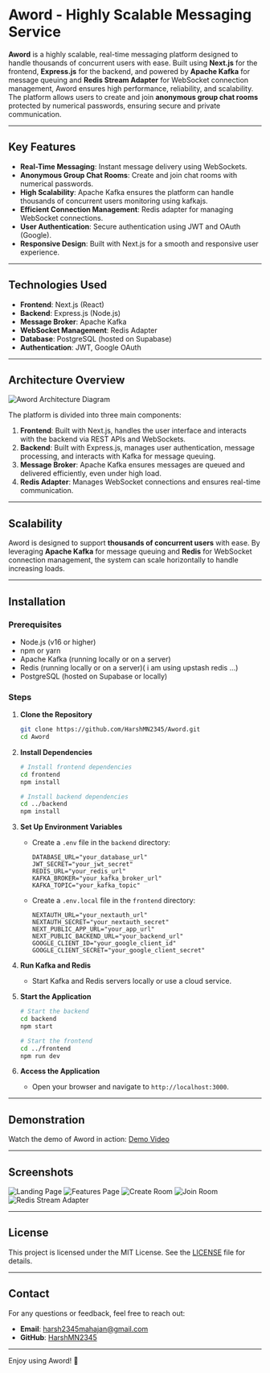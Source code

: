 # Aword - Highly Scalable Messaging Service

**Aword** is a highly scalable, real-time messaging platform designed to handle thousands of concurrent users with ease. Built using **Next.js** for the frontend, **Express.js** for the backend, and powered by **Apache Kafka** for message queuing and **Redis Stream Adapter** for WebSocket connection management, Aword ensures high performance, reliability, and scalability. The platform allows users to create and join **anonymous group chat rooms** protected by numerical passwords, ensuring secure and private communication.

---

## Key Features

- **Real-Time Messaging**: Instant message delivery using WebSockets.
- **Anonymous Group Chat Rooms**: Create and join chat rooms with numerical passwords.
- **High Scalability**: Apache Kafka ensures the platform can handle thousands of concurrent users monitoring using kafkajs.
- **Efficient Connection Management**: Redis adapter for managing WebSocket connections.
- **User Authentication**: Secure authentication using JWT and OAuth (Google).
- **Responsive Design**: Built with Next.js for a smooth and responsive user experience.

---

## Technologies Used

- **Frontend**: Next.js (React)
- **Backend**: Express.js (Node.js)
- **Message Broker**: Apache Kafka
- **WebSocket Management**: Redis Adapter
- **Database**: PostgreSQL (hosted on Supabase)
- **Authentication**: JWT, Google OAuth

---

## Architecture Overview

![Aword Architecture Diagram](https://drive.google.com/your-architecture-diagram-link-here)

The platform is divided into three main components:
1. **Frontend**: Built with Next.js, handles the user interface and interacts with the backend via REST APIs and WebSockets.
2. **Backend**: Built with Express.js, manages user authentication, message processing, and interacts with Kafka for message queuing.
3. **Message Broker**: Apache Kafka ensures messages are queued and delivered efficiently, even under high load.
4. **Redis Adapter**: Manages WebSocket connections and ensures real-time communication.

---

## Scalability

Aword is designed to support **thousands of concurrent users** with ease. By leveraging **Apache Kafka** for message queuing and **Redis** for WebSocket connection management, the system can scale horizontally to handle increasing loads.

---

## Installation

### Prerequisites

- Node.js (v16 or higher)
- npm or yarn
- Apache Kafka (running locally or on a server)
- Redis (running locally or on a server)( i am using upstash redis ...)
- PostgreSQL (hosted on Supabase or locally)

### Steps

1. **Clone the Repository**
   ```bash
   git clone https://github.com/HarshMN2345/Aword.git
   cd Aword
   ```

2. **Install Dependencies**
   ```bash
   # Install frontend dependencies
   cd frontend
   npm install

   # Install backend dependencies
   cd ../backend
   npm install
   ```

3. **Set Up Environment Variables**
   - Create a `.env` file in the `backend` directory:
     ```env
     DATABASE_URL="your_database_url"
     JWT_SECRET="your_jwt_secret"
     REDIS_URL="your_redis_url"
     KAFKA_BROKER="your_kafka_broker_url"
     KAFKA_TOPIC="your_kafka_topic"
     ```

   - Create a `.env.local` file in the `frontend` directory:
     ```env
     NEXTAUTH_URL="your_nextauth_url"
     NEXTAUTH_SECRET="your_nextauth_secret"
     NEXT_PUBLIC_APP_URL="your_app_url"
     NEXT_PUBLIC_BACKEND_URL="your_backend_url"
     GOOGLE_CLIENT_ID="your_google_client_id"
     GOOGLE_CLIENT_SECRET="your_google_client_secret"
     ```

4. **Run Kafka and Redis**
   - Start Kafka and Redis servers locally or use a cloud service.

5. **Start the Application**
   ```bash
   # Start the backend
   cd backend
   npm start

   # Start the frontend
   cd ../frontend
   npm run dev
   ```

6. **Access the Application**
   - Open your browser and navigate to `http://localhost:3000`.

---

## Demonstration

Watch the demo of Aword in action: [Demo Video](https://drive.google.com/file/d/11w83UjpZP0f9kKn9jQ54Z5GfRteb9eF0/view?usp=sharing)

---

## Screenshots

![Landing Page](images/homepageaword.jpg)
![Features Page](images/awordfeatures.jpg)
![Create Room](images/dashboardaword.jpg)
![Join Room](images/chataword.jpg)
![Redis Stream Adapter](images/redsipub.jpg)

---

## License

This project is licensed under the MIT License. See the [LICENSE](LICENSE) file for details.

---

## Contact

For any questions or feedback, feel free to reach out:
- **Email**: harsh2345mahajan@gmail.com
- **GitHub**: [HarshMN2345](https://github.com/HarshMN2345)

---

Enjoy using Aword! 🚀